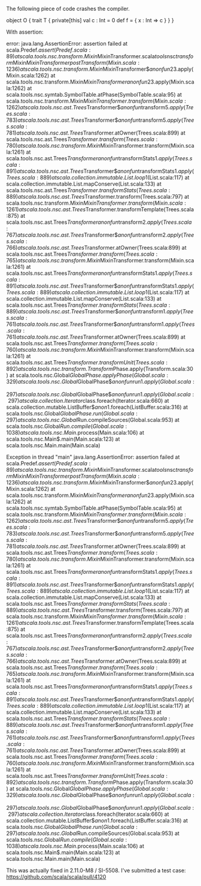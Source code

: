 The following piece of code crashes the compiler.

object O {
  trait T {
    private[this] val c : Int = 0
    def f = { x : Int => c } 
  }
}

With assertion:

error: java.lang.AssertionError: assertion failed
        at scala.Predef$.assert(Predef.scala:89)
        at scala.tools.nsc.transform.Mixin$MixinTransformer.scala$tools$nsc$transform$Mixin$MixinTransformer$$postTransform(Mixin.scala:1236)
        at scala.tools.nsc.transform.Mixin$MixinTransformer$$anonfun$23.apply(Mixin.scala:1262)
        at scala.tools.nsc.transform.Mixin$MixinTransformer$$anonfun$23.apply(Mixin.scala:1262)
        at scala.tools.nsc.symtab.SymbolTable.atPhase(SymbolTable.scala:95)
        at scala.tools.nsc.transform.Mixin$MixinTransformer.transform(Mixin.scala:1262)
        at scala.tools.nsc.ast.Trees$Transformer$$anonfun$transform$5.apply(Trees.scala:783)
        at scala.tools.nsc.ast.Trees$Transformer$$anonfun$transform$5.apply(Trees.scala:781)
        at scala.tools.nsc.ast.Trees$Transformer.atOwner(Trees.scala:899)
        at scala.tools.nsc.ast.Trees$Transformer.transform(Trees.scala:780)
        at scala.tools.nsc.transform.Mixin$MixinTransformer.transform(Mixin.scala:1261)
        at scala.tools.nsc.ast.Trees$Transformer$$anonfun$transformStats$1.apply(Trees.scala:891)
        at scala.tools.nsc.ast.Trees$Transformer$$anonfun$transformStats$1.apply(Trees.scala:889)
        at scala.collection.immutable.List.loop$1(List.scala:117)
        at scala.collection.immutable.List.mapConserve(List.scala:133)
        at scala.tools.nsc.ast.Trees$Transformer.transformStats(Trees.scala:889)
        at scala.tools.nsc.ast.Trees$Transformer.transform(Trees.scala:797)
        at scala.tools.nsc.transform.Mixin$MixinTransformer.transform(Mixin.scala:1261)
        at scala.tools.nsc.ast.Trees$Transformer.transformTemplate(Trees.scala:875)
        at scala.tools.nsc.ast.Trees$Transformer$$anonfun$transform$2.apply(Trees.scala:767)
        at scala.tools.nsc.ast.Trees$Transformer$$anonfun$transform$2.apply(Trees.scala:766)
        at scala.tools.nsc.ast.Trees$Transformer.atOwner(Trees.scala:899)
        at scala.tools.nsc.ast.Trees$Transformer.transform(Trees.scala:765)
        at scala.tools.nsc.transform.Mixin$MixinTransformer.transform(Mixin.scala:1261)
        at scala.tools.nsc.ast.Trees$Transformer$$anonfun$transformStats$1.apply(Trees.scala:891)
        at scala.tools.nsc.ast.Trees$Transformer$$anonfun$transformStats$1.apply(Trees.scala:889)
        at scala.collection.immutable.List.loop$1(List.scala:117)
        at scala.collection.immutable.List.mapConserve(List.scala:133)
        at scala.tools.nsc.ast.Trees$Transformer.transformStats(Trees.scala:889)
        at scala.tools.nsc.ast.Trees$Transformer$$anonfun$transform$1.apply(Trees.scala:761)
        at scala.tools.nsc.ast.Trees$Transformer$$anonfun$transform$1.apply(Trees.scala:761)
        at scala.tools.nsc.ast.Trees$Transformer.atOwner(Trees.scala:899)
        at scala.tools.nsc.ast.Trees$Transformer.transform(Trees.scala:760)
        at scala.tools.nsc.transform.Mixin$MixinTransformer.transform(Mixin.scala:1261)
        at scala.tools.nsc.ast.Trees$Transformer.transformUnit(Trees.scala:892)
        at scala.tools.nsc.transform.Transform$Phase.apply(Transform.scala:30)
        at scala.tools.nsc.Global$GlobalPhase.applyPhase(Global.scala:329)
        at scala.tools.nsc.Global$GlobalPhase$$anonfun$run$1.apply(Global.scala:297)
        at scala.tools.nsc.Global$GlobalPhase$$anonfun$run$1.apply(Global.scala:297)
        at scala.collection.Iterator$class.foreach(Iterator.scala:660)
        at scala.collection.mutable.ListBuffer$$anon$1.foreach(ListBuffer.scala:316)
        at scala.tools.nsc.Global$GlobalPhase.run(Global.scala:297)
        at scala.tools.nsc.Global$Run.compileSources(Global.scala:953)
        at scala.tools.nsc.Global$Run.compile(Global.scala:1038)
        at scala.tools.nsc.Main$.process(Main.scala:106)
        at scala.tools.nsc.Main$.main(Main.scala:123)
        at scala.tools.nsc.Main.main(Main.scala)

Exception in thread "main" java.lang.AssertionError: assertion failed
        at scala.Predef$.assert(Predef.scala:89)
        at scala.tools.nsc.transform.Mixin$MixinTransformer.scala$tools$nsc$transform$Mixin$MixinTransformer$$postTransform(Mixin.scala:1236)
        at scala.tools.nsc.transform.Mixin$MixinTransformer$$anonfun$23.apply(Mixin.scala:1262)
        at scala.tools.nsc.transform.Mixin$MixinTransformer$$anonfun$23.apply(Mixin.scala:1262)
        at scala.tools.nsc.symtab.SymbolTable.atPhase(SymbolTable.scala:95)
        at scala.tools.nsc.transform.Mixin$MixinTransformer.transform(Mixin.scala:1262)
        at scala.tools.nsc.ast.Trees$Transformer$$anonfun$transform$5.apply(Trees.scala:783)
        at scala.tools.nsc.ast.Trees$Transformer$$anonfun$transform$5.apply(Trees.scala:781)
        at scala.tools.nsc.ast.Trees$Transformer.atOwner(Trees.scala:899)
        at scala.tools.nsc.ast.Trees$Transformer.transform(Trees.scala:780)
        at scala.tools.nsc.transform.Mixin$MixinTransformer.transform(Mixin.scala:1261)
        at scala.tools.nsc.ast.Trees$Transformer$$anonfun$transformStats$1.apply(Trees.scala:891)
        at scala.tools.nsc.ast.Trees$Transformer$$anonfun$transformStats$1.apply(Trees.scala:889)
        at scala.collection.immutable.List.loop$1(List.scala:117)
        at scala.collection.immutable.List.mapConserve(List.scala:133)
        at scala.tools.nsc.ast.Trees$Transformer.transformStats(Trees.scala:889)
        at scala.tools.nsc.ast.Trees$Transformer.transform(Trees.scala:797)
        at scala.tools.nsc.transform.Mixin$MixinTransformer.transform(Mixin.scala:1261)
        at scala.tools.nsc.ast.Trees$Transformer.transformTemplate(Trees.scala:875)
        at scala.tools.nsc.ast.Trees$Transformer$$anonfun$transform$2.apply(Trees.scala:767)
        at scala.tools.nsc.ast.Trees$Transformer$$anonfun$transform$2.apply(Trees.scala:766)
        at scala.tools.nsc.ast.Trees$Transformer.atOwner(Trees.scala:899)
        at scala.tools.nsc.ast.Trees$Transformer.transform(Trees.scala:765)
        at scala.tools.nsc.transform.Mixin$MixinTransformer.transform(Mixin.scala:1261)
        at scala.tools.nsc.ast.Trees$Transformer$$anonfun$transformStats$1.apply(Trees.scala:891)
        at scala.tools.nsc.ast.Trees$Transformer$$anonfun$transformStats$1.apply(Trees.scala:889)
        at scala.collection.immutable.List.loop$1(List.scala:117)
        at scala.collection.immutable.List.mapConserve(List.scala:133)
        at scala.tools.nsc.ast.Trees$Transformer.transformStats(Trees.scala:889)
        at scala.tools.nsc.ast.Trees$Transformer$$anonfun$transform$1.apply(Trees.scala:761)
        at scala.tools.nsc.ast.Trees$Transformer$$anonfun$transform$1.apply(Trees.scala:761)
        at scala.tools.nsc.ast.Trees$Transformer.atOwner(Trees.scala:899)
        at scala.tools.nsc.ast.Trees$Transformer.transform(Trees.scala:760)
        at scala.tools.nsc.transform.Mixin$MixinTransformer.transform(Mixin.scala:1261)
        at scala.tools.nsc.ast.Trees$Transformer.transformUnit(Trees.scala:892)
        at scala.tools.nsc.transform.Transform$Phase.apply(Transform.scala:30)
        at scala.tools.nsc.Global$GlobalPhase.applyPhase(Global.scala:329)
        at scala.tools.nsc.Global$GlobalPhase$$anonfun$run$1.apply(Global.scala:297)
        at scala.tools.nsc.Global$GlobalPhase$$anonfun$run$1.apply(Global.scala:297)
        at scala.collection.Iterator$class.foreach(Iterator.scala:660)
        at scala.collection.mutable.ListBuffer$$anon$1.foreach(ListBuffer.scala:316)
        at scala.tools.nsc.Global$GlobalPhase.run(Global.scala:297)
        at scala.tools.nsc.Global$Run.compileSources(Global.scala:953)
        at scala.tools.nsc.Global$Run.compile(Global.scala:1038)
        at scala.tools.nsc.Main$.process(Main.scala:106)
        at scala.tools.nsc.Main$.main(Main.scala:123)
        at scala.tools.nsc.Main.main(Main.scala)

This was actually fixed in 2.11.0-M8 / SI-5508. I've submitted a test case: https://github.com/scala/scala/pull/4120

